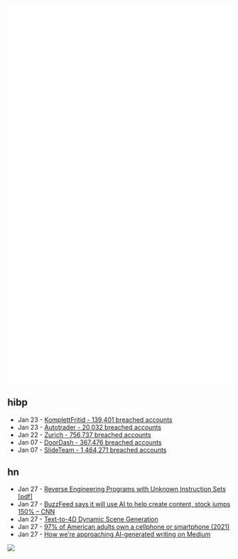 ![Metrics](https://raw.githubusercontent.com/phixion/phixion/master/metrics.svg)

## hibp

<!--
for https://github.com/phixion/phixion/blob/main/.github/workflows/feeds.yml
-->
<!--START_SECTION:haveibeenpwnd-->
- Jan 23 - [KomplettFritid - 139,401 breached accounts](https://haveibeenpwned.com/PwnedWebsites#KomplettFritid)
- Jan 23 - [Autotrader - 20,032 breached accounts](https://haveibeenpwned.com/PwnedWebsites#Autotrader)
- Jan 22 - [Zurich - 756,737 breached accounts](https://haveibeenpwned.com/PwnedWebsites#Zurich)
- Jan 07 - [DoorDash - 367,476 breached accounts](https://haveibeenpwned.com/PwnedWebsites#DoorDash)
- Jan 07 - [SlideTeam - 1,464,271 breached accounts](https://haveibeenpwned.com/PwnedWebsites#SlideTeam)
<!--END_SECTION:haveibeenpwnd-->

## hn

<!--
for https://github.com/phixion/phixion/blob/main/.github/workflows/feeds.yml
-->
<!--START_SECTION:hn-->
- Jan 27 - [Reverse Engineering Programs with Unknown Instruction Sets [pdf]](https://www.recon.cx/2012/schedule/attachments/40_Chernov-Troshina.pdf)
- Jan 27 - [BuzzFeed says it will use AI to help create content, stock jumps 150% – CNN](https://www.cnn.com/2023/01/26/media/buzzfeed-ai-content-creation/index.html)
- Jan 27 - [Text-to-4D Dynamic Scene Generation](https://make-a-video3d.github.io/)
- Jan 27 - [97% of American adults own a cellphone or smartphone (2021)](https://www.pewresearch.org/internet/fact-sheet/mobile/)
- Jan 27 - [How we’re approaching AI-generated writing on Medium](https://blog.medium.com/how-were-approaching-ai-generated-writing-on-medium-16ee8cb3bc89)
<!--END_SECTION:hn-->

<!--
for https://yhype.me
-->
![](https://hit.yhype.me/github/profile?user_id=13013670)
